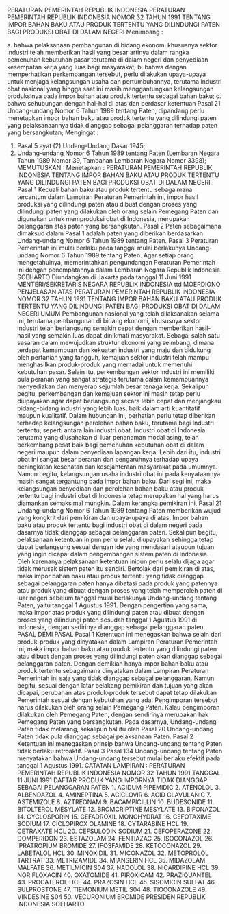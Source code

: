  PERATURAN PEMERINTAH REPUBLIK INDONESIA PERATURAN PEMERINTAH REPUBLIK INDONESIA NOMOR 32 TAHUN 1991 TENTANG IMPOR BAHAN BAKU ATAU PRODUK TERTENTU YANG DILINDUNGI PATEN BAGI PRODUKSI OBAT DI DALAM NEGERI
Menimbang :

a. bahwa pelaksanaan pembangunan di bidang ekonomi khususnya sektor industri telah memberikan hasil yang besar artinya dalam rangka pemenuhan kebutuhan pasar terutama di dalam negeri dan penyediaan kesempatan kerja yang luas bagi masyarakat;
b. bahwa dengan memperhatikan perkembangan tersebut, perlu dilakukan upaya-upaya untuk menjaga kelangsungan usaha dan pertumbuhannya, terutama industri obat nasional yang hingga saat ini masih menggantungkan kelangsungan produksinya pada impor bahan atau produk tertentu sebagai bahan baku;
c. bahwa sehubungan dengan hal-hal di atas dan berdasar ketentuan Pasal 21 Undang-undang Nomor 6 Tahun 1989 tentang Paten, dipandang perlu menetapkan impor bahan baku atau produk tertentu yang dilindungi paten yang pelaksanaannya tidak dianggap sebagai pelanggaran terhadap paten yang bersangkutan;
Mengingat :

1. Pasal 5 ayat (2) Undang-Undang Dasar 1945;
2. Undang-undang Nomor 6 Tahun 1989 tentang Paten (Lembaran Negara Tahun 1989 Nomor 39, Tambahan Lembaran Negara Nomor 3398);
MEMUTUSKAN :
 Menetapkan : PERATURAN PEMERINTAH REPUBLIK INDONESIA TENTANG IMPOR BAHAN BAKU ATAU PRODUK TERTENTU YANG DILINDUNGI PATEN BAGI PRODUKSI OBAT DI DALAM NEGERI.
Pasal 1
Kecuali bahan baku atau produk tertentu sebagaimana tercantum dalam Lampiran Peraturan Pemerintah ini, impor hasil produksi yang dilindungi paten atau dibuat dengan proses yang dilindungi paten yang dilakukan oleh orang selain Pemegang Paten dan digunakan untuk memproduksi obat di Indonesia, merupakan pelanggaran atas paten yang bersangkutan.
Pasal 2
Paten sebagaimana dimaksud dalam Pasal 1 adalah paten yang diberikan berdasarkan Undang-undang Nomor 6 Tahun 1989 tentang Paten.
Pasal 3
Peraturan Pemerintah ini mulai berlaku pada tanggal mulai berlakunya Undang-undang Nomor 6 Tahun 1989 tentang Paten.
Agar setiap orang mengetahuinya, memerintahkan pengundangan Peraturan Pemerintah ini dengan penempatannya dalam Lembaran Negara Republik Indonesia. SOEHARTO Diundangkan di Jakarta pada tanggal 11 Juni 1991 MENTERI/SEKRETARIS NEGARA REPUBLIK INDONESIA ttd MOERDIONO PENJELASAN ATAS PERATURAN PEMERINTAH REPUBLIK INDONESIA NOMOR 32 TAHUN 1991 TENTANG IMPOR BAHAN BAKU ATAU PRODUK TERTENTU YANG DILINDUNGI PATEN BAGI PRODUKSI OBAT DI DALAM NEGERI UMUM Pembangunan nasional yang telah dilaksanakan selama ini, terutama pembangunan di bidang ekonomi, khususnya sektor industri telah berlangsung semakin cepat dengan memberikan hasil-hasil yang semakin luas dapat dinikmati masyarakat. Sebagai salah satu sasaran dalam mewujudkan struktur ekonomi yang seimbang, dimana terdapat kemampuan dan kekuatan industri yang maju dan didukung oleh pertanian yang tangguh, kemajuan sektor industri telah mampu menghasilkan produk-produk yang memadai untuk memenuhi kebutuhan pasar. Selain itu, perkembangan sektor industri ini memiliki pula peranan yang sangat strategis terutama dalam kemampuannya menyediakan dan menyerap sejumlah besar tenaga kerja. Sekalipun begitu, perkembangan dan kemajuan sektor ini masih tetap perlu diupayakan agar dapat berlangsung secara lebih cepat dan menjangkau bidang-bidang industri yang lebih luas, baik dalam arti kuantitatif maupun kualitatif. Dalam hubungan ini, perhatian perlu tetap diberikan terhadap kelangsungan perolehan bahan baku, terutama bagi Industri tertentu, seperti antara lain industri obat. Industri obat di Indonesia terutama yang diusahakan di luar penanaman modal asing, telah berkembang pesat baik bagi pemenuhan kebutuhan obat di dalam negeri maupun dalam penyediaan lapangan kerja. Lebih dari itu, industri obat ini sangat besar peranan dan pengaruhnya terhadap upaya peningkatan kesehatan dan kesejahteraan masyarakat pada umumnya. Namun begitu, kelangsungan usaha industri obat ini pada kenyataannya masih sangat tergantung pada impor bahan baku. Dari segi ini, maka kelangsungan penyediaan dan perolehan bahan baku atau produk tertentu bagi industri obat di Indonesia tetap merupakan hal yang harus diamankan semaksimal mungkin. Dalam kerangka pemikiran ini, Pasal 21 Undang-undang Nomor 6 Tahun 1989 tentang Paten memberikan wujud yang kongkrit dari pemikiran dan upaya-upaya di atas. Impor bahan baku atau produk tertentu bagi industri obat di dalam negeri pada dasarnya tidak dianggap sebagai pelanggaran paten. Sekalipun begitu, pelaksanaan ketentuan inipun perlu selalu diupayakan sehingga tetap dapat berlangsung sesuai dengan ide yang mendasari ataupun tujuan yang ingin dicapai dalam pengembangan sistem paten di Indonesia. Oleh karenanya pelaksanaan ketentuan inipun perlu selalu dijaga agar tidak merusak sistem paten itu sendiri. Bertolak dari pemikiran di atas, maka impor bahan baku atau produk tertentu yang tidak dianggap sebagai pelanggaran paten hanya dibatasi pada produk yang patennya atau produk yang dibuat dengan proses yang telah memperoleh paten di luar negeri sebelum tanggal mulai berlakunya Undang-undang tentang Paten, yaitu tanggal 1 Agustus 1991. Dengan pengertian yang sama, maka impor atas produk yang dilindungi paten atau dibuat dengan proses yang dilindungi paten sesudah tanggal 1 Agustus 1991 di Indonesia, dengan sedirinya dianggap sebagai pelanggaran paten. PASAL DEMI PASAL
Pasal 1
Ketentuan ini menegaskan bahwa selain dari produk-produk yang dinyatakan dalam Lampiran Peraturan Pemerintah ini, maka impor bahan baku atau produk tertentu yang dilindungi paten atau dibuat dengan proses yang dilindungi paten akan dianggap sebagai pelanggaran paten. Dengan demikian hanya impor bahan baku atau produk tertentu sebagaimana dinyatakan dalam Lampiran Peraturan Pemerintah ini saja yang tidak dianggap sebagai pelanggaran. Namun begitu, sesuai dengan latar belakang pemikiran dan tujuan yang akan dicapai, perubahan atas produk-produk tersebut dapat tetap dilakukan Pemerintah sesuai dengan kebutuhan yang ada. Pengimporan tersebut harus dilakukan oleh orang selain Pemegang Paten. Kalau pengimporan dilakukan oleh Pemegang Paten, dengan sendirinya merupakan hak Pemegang Paten yang bersangkutan. Pada dasarnya, Undang-undang Paten tidak melarang, sekalipun hal itu oleh Pasal 20 Undang-undang Paten tidak pula dianggap sebagai pelaksanaan Paten.
Pasal 2
Ketentuan ini menegaskan prinsip bahwa Undang-undang tentang Paten tidak berlaku retroaktif.
Pasal 3
Pasal 134 Undang-undang tentang Paten menyatakan bahwa Undang-undang tersebut mulai berlaku efektif pada tanggal 1 Agustus 1991. CATATAN LAMPIRAN : PERATURAN PEMERINTAH REPUBLIK INDONESIA NOMOR 32 TAHUN 1991 TANGGAL 11 JUNI 1991 DAFTAR PRODUK YANG IMPORNYA TIDAK DIANGGAP SEBAGAI PELANGGARAN PATEN 1. ACIDUM PIPEMIDIC 2. ATENOLOL 3. ALBENDAZOL 4. AMINEPTINA 5. ACICLOVIR 6. ACID CLAVULANIC 7. ASTEMIZOLE 8. AZTREONAM 9. BACAMPICILLIN 10. BUDESONIDE 11. BITOLTEROL MESYLATE 12. BROMCRIPTINE MESYLATE 13. BIFONAZOL 14. CYCLOSPORIN 15. CEFADROXIL MONOHYDRAT 16. CEFOTAXIME SODIUM 17. CICLOPIROX OLAMINE 18. CYTARABINE HCL 19. CETRAXATE HCL 20. CEFSULODIN SODIUM 21. CEFOPERAZONE 22. DOMPERIDON 23. ESTAZOLAM 24. FENTIAZAC 25. ISOCONAZOL 26. IPRATROPIUM BROMIDE 27. IFOSFAMIDE 28. KETOCONAZOL 29. LABETALOL HCL 30. MINOXIDIL 31. MICONAZOL 32. METOPROLOL TARTRAT 33. METRIZAMIDE 34. MIANSERIN HCL 35. MIDAZOLAM MALFATE 36. METILMICIN S04 37. NADOLOL 38. NICARDIPINE HCL 39. NOR FLOXACIN 40. OXATOMIDE 41. PIROXICAM 42. PRAZIQUANTEL 43. PROCATEROL HCL 44. PRAZOSIN HCL 45. SISOMICIN SULFAT 46. SULPROSTONE 47. TIEMONIUM METIL S04 48. TIOCONAZOLE 49. VINDESINE S04 50. VECURONIUM BROMIDE PRESIDEN REPUBLIK INDONESIA SOEHARTO